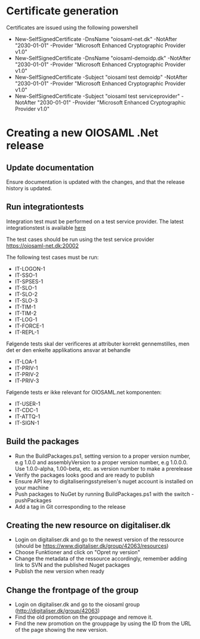 # Certificate generation

Certificates are issued using the following powershell

*   New-SelfSignedCertificate -DnsName "oiosaml-net.dk" -NotAfter "2030-01-01" -Provider "Microsoft Enhanced Cryptographic Provider v1.0"
*   New-SelfSignedCertificate -DnsName "oiosaml-demoidp.dk" -NotAfter "2030-01-01" -Provider "Microsoft Enhanced Cryptographic Provider v1.0"
*   New-SelfSignedCertificate -Subject "oiosaml test demoidp" -NotAfter "2030-01-01" -Provider "Microsoft Enhanced Cryptographic Provider v1.0"
*   New-SelfSignedCertificate -Subject "oiosaml test serviceprovider" -NotAfter "2030-01-01" -Provider "Microsoft Enhanced Cryptographic Provider v1.0"

# Creating a new OIOSAML .Net release

## Update documentation

Ensure documentation is updated with the changes, and that the release history is updated.

## Run integrationtests

Integration test must be performed on a test service provider. The latest integrationstest is available [here](https://digitaliser.dk/resource/3126701/artefact/IntegrationstestV1.7.pdf?artefact=true&PID=3126703)  

The test cases should be run using the test service provider https://oiosaml-net.dk:20002  

The following test cases must be run:

* IT-LOGON-1
* IT-SSO-1
* IT-SPSES-1
* IT-SLO-1
* IT-SLO-2
* IT-SLO-3
* IT-TIM-1
* IT-TIM-2
* IT-LOG-1
* IT-FORCE-1
* IT-REPL-1

Følgende tests skal der verificeres at attributer korrekt gennemstilles, men det er den enkelte applikations ansvar at behandle

* IT-LOA-1
* IT-PRIV-1
* IT-PRIV-2
* IT-PRIV-3

Følgende tests er ikke relevant for OIOSAML.net komponenten:

* IT-USER-1
* IT-CDC-1
* IT-ATTQ-1
* IT-SIGN-1

## Build the packages

* Run the BuildPackages.ps1, setting version to a proper version number, e.g 1.0.0 and assemblyVersion to a proper version number, e.g 1.0.0.0\. Use 1.0.0-alpha, 1.00-beta, etc. as version number to make a prerelease
* Verify the packages looks good and are ready to publish
* Ensure API key to digitaliseringsstyrelsen's nuget account is installed on your machine
* Push packages to NuGet by running BuildPackages.ps1 with the switch -pushPackages
* Add a tag in Git corresponding to the release

## Creating the new resource on digitaliser.dk

* Login on digitaliser.dk and go to the newest version of the ressource (should be https://www.digitaliser.dk/group/42063/resources)
* Choose Funktioner and click on "Opret ny version"
* Change the metadata of the ressource accordingly, remember adding link to SVN and the published Nuget packages
* Publish the new version when ready

## Change the frontpage of the group

* Login on digitaliser.dk and go to the oiosaml group (http://digitaliser.dk/group/42063)
* Find the old promotion on the grouppage and remove it.
* Find the new promotion on the grouppage by using the ID from the URL of the page showing the new version.

